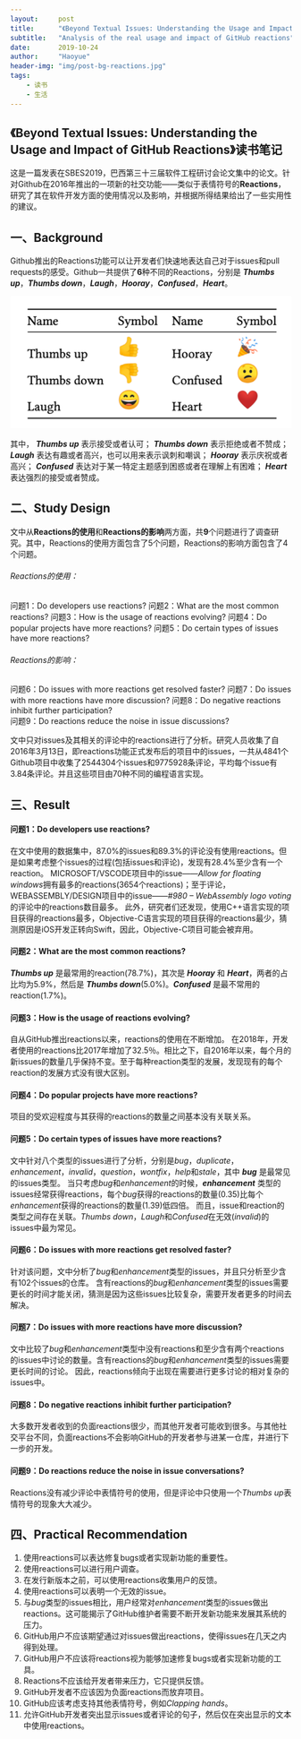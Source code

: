 ```yaml
---
layout:     post
title:      "《Beyond Textual Issues: Understanding the Usage and Impact of GitHub Reactions》读书笔记"
subtitle:   "Analysis of the real usage and impact of GitHub reactions"
date:       2019-10-24
author:     "Haoyue"
header-img: "img/post-bg-reactions.jpg"
tags:
    - 读书
    - 生活
---
```


## 《Beyond Textual Issues: Understanding the Usage and Impact of GitHub Reactions》读书笔记

这是一篇发表在SBES2019，巴西第三十三届软件工程研讨会论文集中的论文。针对Github在2016年推出的一项新的社交功能——类似于表情符号的**Reactions**，研究了其在软件开发方面的使用情况以及影响，并根据所得结果给出了一些实用性的建议。

## 一、Background
Github推出的Reactions功能可以让开发者们快速地表达自己对于issues和pull requests的感受。Github一共提供了**6**种不同的Reactions，分别是 ***Thumbs up***，***Thumbs down***，***Laugh***，***Hooray***，***Confused***，***Heart***。

![img](https://github.com/sunshinemingo/sunshinemingo.github.io/raw/master/img/image_md/image_27.png)

其中，
***Thumbs up*** 表示接受或者认可；
***Thumbs down*** 表示拒绝或者不赞成；
***Laugh*** 表达有趣或者高兴，也可以用来表示讽刺和嘲讽；
***Hooray*** 表示庆祝或者高兴；
***Confused*** 表达对于某一特定主题感到困惑或者在理解上有困难；
***Heart*** 表达强烈的接受或者赞成。

## 二、Study Design
文中从**Reactions的使用**和**Reactions的影响**两方面，共**9**个问题进行了调查研究。其中，Reactions的使用方面包含了5个问题，Reactions的影响方面包含了4个问题。
###### Reactions的使用：
问题1：Do developers use reactions? 
问题2：What are the most common reactions? 
问题3：How is the usage of reactions evolving? 
问题4：Do popular projects have more reactions? 
问题5：Do certain types of issues have more reactions? 
###### Reactions的影响：
问题6：Do issues with more reactions get resolved faster? 
问题7：Do issues with more reactions have more discussion? 
问题8：Do negative reactions inhibit further participation?  
问题9：Do reactions reduce the noise in issue discussions? 

文中只对issues及其相关的评论中的reactions进行了分析。研究人员收集了自2016年3月13日，即reactions功能正式发布后的项目中的issues，一共从4841个Github项目中收集了2544304个issues和9775928条评论，平均每个issue有3.84条评论。并且这些项目由70种不同的编程语言实现。

## 三、Result

#### 问题1：Do developers use reactions?
在文中使用的数据集中，87.0%的issues和89.3%的评论没有使用reactions。但是如果考虑整个issues的过程(包括issues和评论)，发现有28.4%至少含有一个reaction。
MICROSOFT/VSCODE项目中的issue——*Allow for floating windows*拥有最多的reactions(3654个reactions)；至于评论，WEBASSEMBLY/DESIGN项目中的issue——*#980 – WebAssembly logo voting*的评论中的reactions数目最多。
此外，研究者们还发现，使用C++语言实现的项目获得的reactions最多，Objective-C语言实现的项目获得的reactions最少，猜测原因是iOS开发正转向Swift，因此，Objective-C项目可能会被弃用。

#### 问题2：What are the most common reactions?
***Thumbs up*** 是最常用的reaction(78.7%)，其次是 ***Hooray*** 和 ***Heart***，两者的占比均为5.9%，然后是 ***Thumbs down***(5.0%)。***Confused*** 是最不常用的reaction(1.7%)。

#### 问题3：How is the usage of reactions evolving?
自从GitHub推出reactions以来，reactions的使用在不断增加。
在2018年，开发者使用的reactions比2017年增加了32.5％。相比之下，自2016年以来，每个月的新issues的数量几乎保持不变。至于每种reaction类型的发展，发现现有的每个reaction的发展方式没有很大区别。

#### 问题4：Do popular projects have more reactions?
项目的受欢迎程度与其获得的reactions的数量之间基本没有关联关系。

#### 问题5：Do certain types of issues have more reactions?
文中针对八个类型的issues进行了分析，分别是*bug*，*duplicate*，*enhancement*，*invalid*，*question*，*wontfix*，*help*和*stale*，其中 ***bug*** 是最常见的issues类型。
当只考虑*bug*和*enhancement*的时候，***enhancement*** 类型的issues经常获得reactions，每个*bug*获得的reactions的数量(0.35)比每个*enhancement*获得的reactions的数量(1.39)低四倍。
而且，issue和reaction的类型之间存在关联。*Thumbs down*，*Laugh*和*Confused*在无效(*invalid*)的issues中最为常见。

#### 问题6：Do issues with more reactions get resolved faster?
针对该问题，文中分析了*bug*和*enhancement*类型的issues，并且只分析至少含有102个issues的仓库。
含有reactions的*bug*和*enhancement*类型的issues需要更长的时间才能关闭，猜测是因为这些issues比较复杂，需要开发者更多的时间去解决。

#### 问题7：Do issues with more reactions have more discussion?
文中比较了*bug*和*enhancement*类型中没有reactions和至少含有两个reactions的issues中讨论的数量。含有reactions的*bug*和*enhancement*类型的issues需要更长时间的讨论。
因此，reactions倾向于出现在需要进行更多讨论的相对复杂的issues中。

#### 问题8：Do negative reactions inhibit further participation?
大多数开发者收到的负面reactions很少，而其他开发者可能收到很多。与其他社交平台不同，负面reactions不会影响GitHub的开发者参与进某一仓库，并进行下一步的开发。

#### 问题9：Do reactions reduce the noise in issue conversations?
Reactions没有减少评论中表情符号的使用，但是评论中只使用一个*Thumbs up*表情符号的现象大大减少。

## 四、Practical Recommendation
1. 使用reactions可以表达修复bugs或者实现新功能的重要性。
2. 使用reactions可以进行用户调查。
3. 在发行新版本之前，可以使用reactions收集用户的反馈。
4. 使用reactions可以表明一个无效的issue。
5. 与*bug*类型的issues相比，用户经常对*enhancement*类型的issues做出reactions。这可能揭示了GitHub维护者需要不断开发新功能来发展其系统的压力。
6. GitHub用户不应该期望通过对issues做出reactions，使得issues在几天之内得到处理。
7. GitHub用户不应该将reactions视为能够加速修复bugs或者实现新功能的工具。
8. Reactions不应该给开发者带来压力，它只提供反馈。
9.  GitHub开发者不应该因为负面reactions而放弃项目。
10. GitHub应该考虑支持其他表情符号，例如*Clapping hands*。
11. 允许GitHub开发者突出显示issues或者评论的句子，然后仅在突出显示的文本中使用reactions。